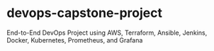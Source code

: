 # devops-capstone-project
End-to-End DevOps Project using AWS, Terraform, Ansible, Jenkins, Docker, Kubernetes, Prometheus, and Grafana
